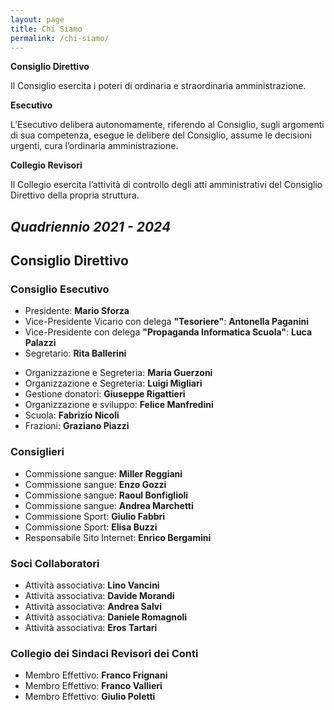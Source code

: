 ```yaml
---
layout: page
title: Chi Siamo
permalink: /chi-siamo/
---
```


**Consiglio Direttivo**

Il Consiglio esercita i poteri di ordinaria e straordinaria amministrazione.

**Esecutivo**

L’Esecutivo delibera autonomamente, riferendo al Consiglio, sugli argomenti di sua competenza, esegue le delibere del Consiglio, assume le decisioni urgenti, cura l’ordinaria amministrazione.

**Collegio Revisori**

Il Collegio esercita l’attività di controllo degli atti amministrativi del Consiglio Direttivo della propria struttura.


## *Quadriennio 2021 - 2024*

## Consiglio Direttivo
### Consiglio Esecutivo

* Presidente: **Mario Sforza**
* Vice-Presidente Vicario con delega **"Tesoriere"**: **Antonella Paganini**
* Vice-Presidente con delega **"Propaganda Informatica Scuola"**: **Luca Palazzi**
* Segretario: **Rita Ballerini**
<!-- * Direttore Sanitario: **Sara Cornacchini** -->
* Organizzazione e Segreteria: **Maria Guerzoni**
* Organizzazione e Segreteria: **Luigi Migliari**
* Gestione donatori: **Giuseppe Rigattieri**
* Organizzazione e sviluppo: **Felice Manfredini**
* Scuola: **Fabrizio Nicoli**
* Frazioni: **Graziano Piazzi**


### Consiglieri

* Commissione sangue: **Miller Reggiani**
* Commissione sangue: **Enzo Gozzi**
* Commissione sangue: **Raoul Bonfiglioli**
* Commissione sangue: **Andrea Marchetti**
* Commissione Sport: **Giulio Fabbri**
* Commissione Sport: **Elisa Buzzi**
* Responsabile Sito Internet: **Enrico Bergamini**

### Soci Collaboratori
* Attività associativa: **Lino Vancini**
* Attività associativa: **Davide Morandi**
* Attività associativa: **Andrea Salvi**
* Attività associativa: **Daniele Romagnoli**
* Attività associativa: **Eros Tartari**

### Collegio dei Sindaci Revisori dei Conti 

* Membro Effettivo: **Franco Frignani**
* Membro Effettivo: **Franco Vallieri**
* Membro Effettivo: **Giulio Poletti**